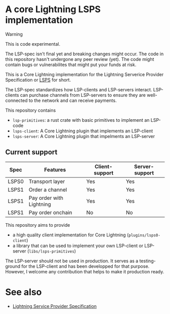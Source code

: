 # A core Lightning LSPS implementation

> [!WARNING]
> This is code experimental. 
>
> The LSP-spec isn't final yet and breaking changes might occur.
> The code in this repository hasn't undergone any peer review (yet).
> The code might contain bugs or vulnerabilites that might put your funds at risk.

This is a Core Lightning implementation for the Lightning Serverice Provider Specification or [LSPS](https://github.com/BitcoinAndLightningLayerSpecs/lsp) for short.

The LSP-spec standardizes how LSP-clients and LSP-servers interact. 
LSP-clients can purchase channels from LSP-servers to ensure they are well-connected to the network and can receive payments.

This repository contains
- `lsp-primitives`: a rust crate with basic primitives to implement an LSP-code
- `lsps-client`: A Core Lightning plugin that implements an LSP-client
- `lsps-server`: A Core Lightning plugin that impelments an LSP-server

## Current support

| Spec     | Features                   | Client-support | Server-support |
|----------|----------------------------|----------------|----------------|
| LSPS0    | Transport layer            | Yes            | Yes            |
| LSPS1    | Order a channel            | Yes            | Yes            |
| LSPS1    | Pay order with Lightning   | Yes            | Yes            |
| LSPS1    | Pay order onchain          | No             | No             |

This repository aims to provide
- a high quality client implementation for Core Lightning (`plugins/lsps0-client`)
- a library that can be used to implement your own LSP-client or LSP-server (`libs/lsps-primitives`)

The LSP-server should not be used in production. It serves as a testing-ground for the LSP-client and has been developped for that purpose.
However, I welcome any contribution that helps to make it production ready.

# See also

- [Lightning Service Provider Specification](https://github.com/BitcoinAndLightningLayerSpecs/lsp)
